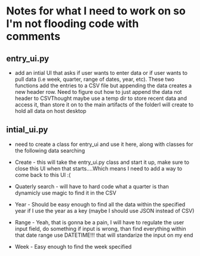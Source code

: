 # Notes for what I need to work on so I'm not flooding code with comments
## entry_ui.py
- add an intial UI that asks if user wants to enter data or if user wants to pull data (i.e week, quarter, range of dates, year, etc). These two functions add the entries to a CSV file but appending the data creates a new header row. Need to figure out how to just append the data not header to CSVThought maybe use a temp dir to store recent data and access it, than store it on to the main artifacts of the folderI will create to hold all data on host desktop  

## intial_ui.py  
-  need to create a class for entry_ui and use it here, along with classes for the following data searching

- Create - this will take the entry_ui.py class and start it up, make sure to close this UI when that starts....Which means I need to 
        add a way to come back to this UI :(
- Quaterly search - will have to hard code what a quarter is than dynamicly use magic to find it in the CSV
- Year - Should be easy enough to find all the data within the specified year if I use the year as a key (maybe I should use JSON instead of CSV)
- Range - Yeah, that is gonna be a pain, I will have to regulate the user input field, do something if input is wrong, than find everything within that date range use DATETIME!!! that will standarize the input on my end
- Week - Easy enough to find the week specified